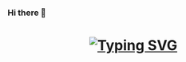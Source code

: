 ### Hi there 👋

<h1 align="center">
<a href="https://git.io/typing-svg"><img src="https://readme-typing-svg.demolab.com?font=Press+Start+2P&pause=1000&width=435&lines=Hello+There++%F0%9F%91%8C;This+is+SoC0de++!!;Let+Me+Sleep!!" alt="Typing SVG" /></a>
</h1>
<!--
**SoC0de/SoC0de** is a ✨ _special_ ✨ repository because its `README.md` (this file) appears on your GitHub profile.

Here are some ideas to get you started:

- 🔭 I’m currently working on ...
- 🌱 I’m currently learning ...
- 👯 I’m looking to collaborate on ...
- 🤔 I’m looking for help with ...
- 💬 Ask me about ...
- 📫 How to reach me: ...
- 😄 Pronouns: ...
- ⚡ Fun fact: ...
-->
